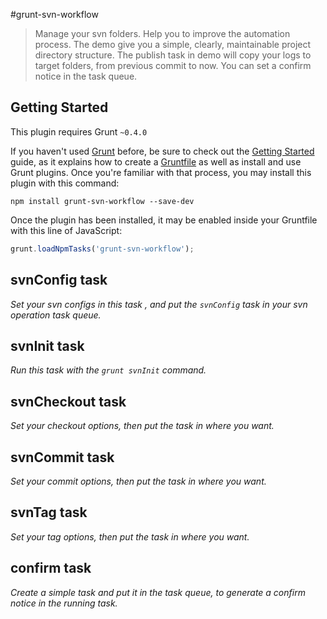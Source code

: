 #grunt-svn-workflow

>Manage your svn folders.
>Help you to improve the automation process.
>The demo give you a simple, clearly, maintainable project directory structure.
>The publish task in demo will copy your logs to target folders, from previous commit to now.
>You can set a confirm notice in the task queue.

## Getting Started
This plugin requires Grunt `~0.4.0`

If you haven't used [Grunt](http://gruntjs.com/) before, be sure to check out the [Getting Started](http://gruntjs.com/getting-started) guide, as it explains how to create a [Gruntfile](http://gruntjs.com/sample-gruntfile) as well as install and use Grunt plugins. Once you're familiar with that process, you may install this plugin with this command:

```shell
npm install grunt-svn-workflow --save-dev
```

Once the plugin has been installed, it may be enabled inside your Gruntfile with this line of JavaScript:

```js
grunt.loadNpmTasks('grunt-svn-workflow');
```

## svnConfig task
_Set your svn configs in this task , and put the `svnConfig` task in your svn operation task queue._

## svnInit task
_Run this task with the `grunt svnInit` command._

## svnCheckout task
_Set your checkout options, then put the task in where you want._

## svnCommit task
_Set your commit options, then put the task in where you want._

## svnTag task
_Set your tag options, then put the task in where you want._

## confirm task
_Create a simple task and put it in the task queue, to generate a confirm notice in the running task._


